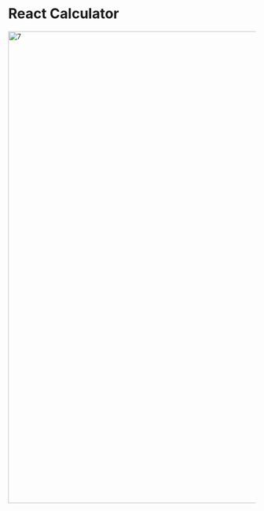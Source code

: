 # React Calculator

<img width="959" alt="7" src="https://github.com/akkilicbeyza/ReactCalculator/assets/81364306/46a697f1-0c33-449f-a040-505ace2f1c23">
